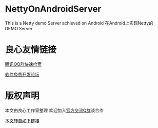 # NettyOnAndroidServer
This is a Netty demo Server achieved on Android
 在Android上实现Netty的DEMO Server


 # 良心友情链接

[腾讯QQ群快速检索](http://u.720life.cn/s/8cf73f7c)

[软件免费开发论坛](http://u.720life.cn/s/bbb01dc0)

# 版权声明 

本文由良心工作室整理 欢迎加入[官方交流Q群](https://u.720life.cn/s/f2316816)谈合作

[本文转自如下链接](http://u.720life.cn/g/2e71d0f0a5c601172267ba20d3a43c6e519c362e55f7f44d0543437d5bc1bb0b24bc61a6ff6992404bb64cdd510a952c8038bb9d3088f88abdaf8516b18851f8d3b6c3750cb52dcaff8c8cd79383113e)